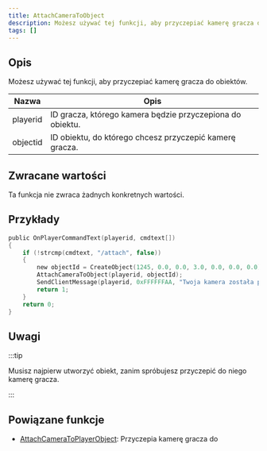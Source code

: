 ```yaml
---
title: AttachCameraToObject
description: Możesz używać tej funkcji, aby przyczepiać kamerę gracza do obiektów.
tags: []
---
```


## Opis

Możesz używać tej funkcji, aby przyczepiać kamerę gracza do obiektów.

| Nazwa    | Opis                                                      |
| -------- | --------------------------------------------------------- |
| playerid | ID gracza, którego kamera będzie przyczepiona do obiektu. |
| objectid | ID obiektu, do którego chcesz przyczepić kamerę gracza.   |

## Zwracane wartości

Ta funkcja nie zwraca żadnych konkretnych wartości.

## Przykłady

```c
public OnPlayerCommandText(playerid, cmdtext[])
{
    if (!strcmp(cmdtext, "/attach", false))
    {
        new objectId = CreateObject(1245, 0.0, 0.0, 3.0, 0.0, 0.0, 0.0);
        AttachCameraToObject(playerid, objectId);
        SendClientMessage(playerid, 0xFFFFFFAA, "Twoja kamera została przyczepiona do obiektu.");
        return 1;
    }
    return 0;
}
```

## Uwagi

:::tip

Musisz najpierw utworzyć obiekt, zanim spróbujesz przyczepić do niego kamerę gracza.

:::

## Powiązane funkcje

- [AttachCameraToPlayerObject](AttachCameraToPlayerObject): Przyczepia kamerę gracza do

